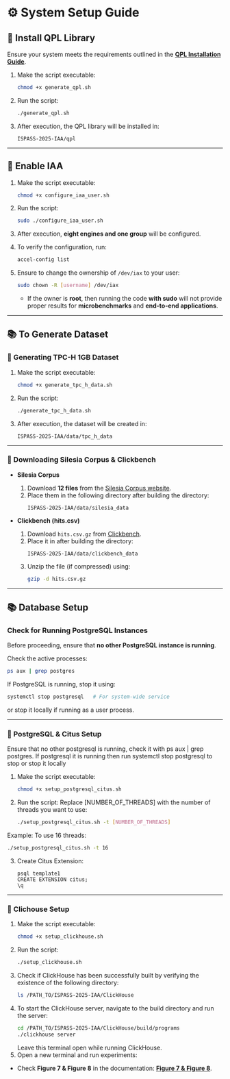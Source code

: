 # :gear: System Setup Guide

## :pushpin: Install QPL Library
Ensure your system meets the requirements outlined in the **[QPL Installation Guide](https://intel.github.io/qpl/documentation/get_started_docs/installation.html)**.

1. Make the script executable:
   ```bash
   chmod +x generate_qpl.sh
   ```
2. Run the script:
   ```bash
   ./generate_qpl.sh
   ```
3. After execution, the QPL library will be installed in:
   ```
   ISPASS-2025-IAA/qpl
   ```

---

## :pushpin: Enable IAA
1. Make the script executable:
   ```bash
   chmod +x configure_iaa_user.sh
   ```
2. Run the script:
   ```bash
   sudo ./configure_iaa_user.sh
   ```
3. After execution, **eight engines and one group** will be configured.

4. To verify the configuration, run:
   ```bash
   accel-config list
   ```
5. Ensure to change the ownership of `/dev/iax` to your user:
   ```bash
   sudo chown -R [username] /dev/iax
   ```
   - If the owner is **root**, then running the code **with sudo** will not provide proper results for **microbenchmarks** and **end-to-end applications**.

---

## :books: To Generate Dataset

### :pushpin: Generating **TPC-H 1GB Dataset**
1. Make the script executable:
   ```bash
   chmod +x generate_tpc_h_data.sh
   ```
2. Run the script:
   ```bash
   ./generate_tpc_h_data.sh
   ```
3. After execution, the dataset will be created in:
   ```
   ISPASS-2025-IAA/data/tpc_h_data
   ```

---

### :pushpin: Downloading **Silesia Corpus & Clickbench**
- **Silesia Corpus**  
  1. Download **12 files** from the [Silesia Corpus website](https://sun.aei.polsl.pl//~sdeor/index.php?page=silesia).  
  2. Place them in the following directory after building the directory:
     ```
     ISPASS-2025-IAA/data/silesia_data
     ```

- **Clickbench (hits.csv)**
  1. Download `hits.csv.gz` from [Clickbench](https://github.com/ClickHouse/ClickBench).
  2. Place it in after building the directory:
     ```
     ISPASS-2025-IAA/data/clickbench_data
     ```
  3. Unzip the file (if compressed) using:
     ```bash
     gzip -d hits.csv.gz
     ```
---

## :books: Database Setup

###  **Check for Running PostgreSQL Instances**
Before proceeding, ensure that **no other PostgreSQL instance is running**.

Check the active processes:
```bash
ps aux | grep postgres
```
If PostgreSQL is running, stop it using:
```bash
systemctl stop postgresql   # For system-wide service
```
or stop it locally if running as a user process.

---

### :pushpin: PostgreSQL & Citus Setup
Ensure that no other postgresql is running, check it with ps aux | grep postgres. If postgresql it is running then run systemctl stop postgresql to stop or stop it locally
1. Make the script executable:
   ```bash
   chmod +x setup_postgresql_citus.sh
   ```
2. Run the script:
Replace [NUMBER_OF_THREADS] with the number of threads you want to use:
   ```bash
   ./setup_postgresql_citus.sh -t [NUMBER_OF_THREADS]
   ```
Example: To use 16 threads:
   ```bash
   ./setup_postgresql_citus.sh -t 16
   ```
3. Create Citus Extension:
   ```
   psql template1
   CREATE EXTENSION citus;
   \q
   ```

---

### :pushpin: Clichouse Setup
1. Make the script executable:
   ```bash
   chmod +x setup_clickhouse.sh
   ```
2. Run the script:
   ```bash
   ./setup_clickhouse.sh
   ```
3. Check if ClickHouse has been successfully built by verifying the existence of the following directory:
   ```bash
   ls /PATH_TO/ISPASS-2025-IAA/ClickHouse
   ```
4. To start the ClickHouse server, navigate to the build directory and run the server:
   ```bash
   cd /PATH_TO/ISPASS-2025-IAA/ClickHouse/build/programs
   ./clickhouse server
   ```
   Leave this terminal open while running ClickHouse.
5. Open a new terminal and run experiments:
- Check **Figure 7 & Figure 8** in the documentation:
  **[Figure 7 & Figure 8](../fig7_fig8/README.md)**.



